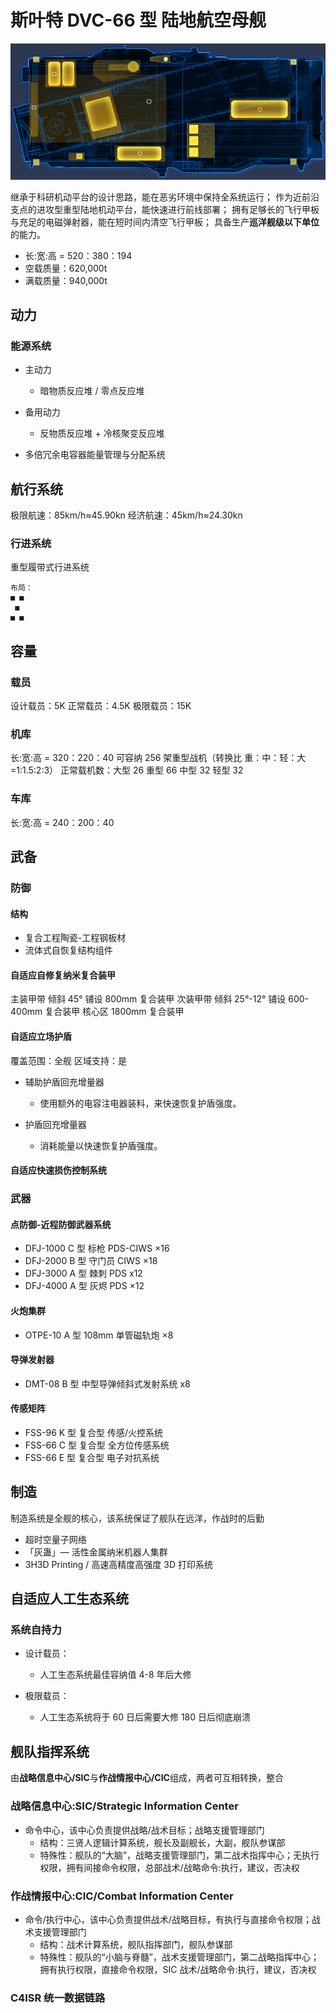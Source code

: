 # 斯叶特 DVC-66 型 陆地航空母舰

![DVC-66型陆地航空母舰 平面图](./img/DCV-86.png)

继承于科研机动平台的设计思路，能在恶劣环境中保持全系统运行；
作为近前沿支点的进攻型重型陆地机动平台，能快速进行前线部署；
拥有足够长的飞行甲板与充足的电磁弹射器，能在短时间内清空飞行甲板；
具备生产**巡洋舰级以下单位**的能力。

- 长:宽:高 = 520：380：194
- 空载质量：620,000t
- 满载质量：940,000t

## 动力

### 能源系统

- 主动力
  - 暗物质反应堆 / 零点反应堆

- 备用动力
  - 反物质反应堆 + 冷核聚变反应堆

- 多倍冗余电容器能量管理与分配系统

## 航行系统

极限航速：85km/h≈45.90kn
经济航速：45km/h≈24.30kn

### 行进系统

重型履带式行进系统

```text
布局：
■ ■
 ■
■ ■
```

## 容量

### 载员

设计载员：5K
正常载员：4.5K
极限载员：15K

### 机库

长:宽:高 = 320：220：40
可容纳 256 架重型战机（转换比 重：中：轻：大=1:1.5:2:3）
正常载机数：大型 26 重型 66 中型 32 轻型 32

### 车库

长:宽:高 = 240：200：40

## 武备

### 防御

#### 结构

- 复合工程陶瓷-工程钢板材
- 流体式自恢复结构组件

#### 自适应自修复纳米复合装甲

主装甲带 倾斜 45° 铺设 800mm 复合装甲
次装甲带 倾斜 25°-12° 铺设 600-400mm 复合装甲
核心区 1800mm 复合装甲

#### 自适应立场护盾

覆盖范围：全舰
区域支持：是

- 辅助护盾回充增量器
  - 使用额外的电容注电器装料，来快速恢复护盾强度。

- 护盾回充增量器
  - 消耗能量以快速恢复护盾强度。

#### 自适应快速损伤控制系统

### 武器

#### 点防御-近程防御武器系统

- DFJ-1000 C 型 标枪 PDS-CIWS ×16
- DFJ-2000 B 型 守门员 CIWS ×18
- DFJ-3000 A 型 棘刺 PDS x12
- DFJ-4000 A 型 灰烬 PDS ×12

#### 火炮集群

- OTPE-10 A 型 108mm 单管磁轨炮 ×8

#### 导弹发射器

- DMT-08 B 型 中型导弹倾斜式发射系统 x8

#### 传感矩阵

- FSS-96 K 型 复合型 传感/火控系统
- FSS-66 C 型 复合型 全方位传感系统
- FSS-66 E 型 复合型 电子对抗系统

## 制造

制造系统是全舰的核心，该系统保证了舰队在远洋，作战时的后勤

- 超时空量子网络
- 「灰蛊」— 活性金属纳米机器人集群
- 3H3D Printing / 高速高精度高强度 3D 打印系统

## 自适应人工生态系统

### 系统自持力

- 设计载员：
  - 人工生态系统最佳容纳值 4-8 年后大修

- 极限载员：
  - 人工生态系统将于 60 日后需要大修 180 日后彻底崩溃

## 舰队指挥系统

由**战略信息中心/SIC**与**作战情报中心/CIC**组成，两者可互相转换，整合

### 战略信息中心:SIC/Strategic Information Center

- 命令中心，该中心负责提供战略/战术目标；战略支援管理部门
  - 结构：三贤人逻辑计算系统，舰长及副舰长，大副，舰队参谋部
  - 特殊性：舰队的“大脑”，战略支援管理部门，第二战术指挥中心；无执行权限，拥有间接命令权限，总部战术/战略命令:执行，建议，否决权

### 作战情报中心:CIC/Combat Information Center

- 命令/执行中心，该中心负责提供战术/战略目标，有执行与直接命令权限；战术支援管理部门
  - 结构：战术计算系统，舰队指挥部门，舰队参谋部
  - 特殊性：舰队的“小脑与脊髓”，战术支援管理部门，第二战略指挥中心；拥有执行权限，直接命令权限，SIC 战术/战略命令:执行，建议，否决权

### C4ISR 统一数据链路
